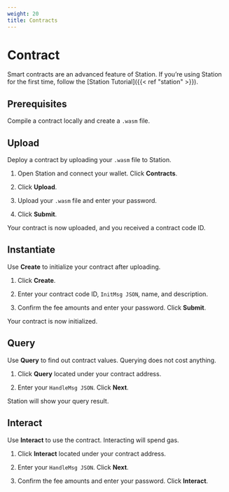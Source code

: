 ```yaml
---
weight: 20
title: Contracts
---
```


# Contract

Smart contracts are an advanced feature of Station. If you’re using Station for the first time, follow the [Station Tutorial]({{< ref "station" >}}).

## Prerequisites

Compile a contract locally and create a `.wasm` file.

## Upload

Deploy a contract by uploading your `.wasm` file to Station.

1. Open Station and connect your wallet. Click **Contracts**.

2. Click **Upload**.

3. Upload your `.wasm` file and enter your password.

4. Click **Submit**. 

Your contract is now uploaded, and you received a contract code ID.

## Instantiate

Use **Create** to initialize your contract after uploading.

1. Click **Create**.

2. Enter your contract code ID, `InitMsg JSON`, name, and description.

3. Confirm the fee amounts and enter your password. Click **Submit**.

Your contract is now initialized.

## Query

Use **Query** to find out contract values. Querying does not cost anything.

1. Click **Query** located under your contract address.

2. Enter your `HandleMsg JSON`. Click **Next**.

Station will show your query result.

## Interact

Use **Interact** to use the contract. Interacting will spend gas.

1. Click **Interact** located under your contract address.

2. Enter your `HandleMsg JSON`. Click **Next**.

3. Confirm the fee amounts and enter your password. Click **Interact**.
